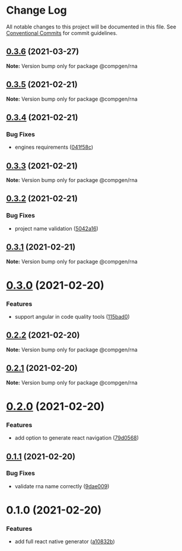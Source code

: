 # Change Log

All notable changes to this project will be documented in this file.
See [Conventional Commits](https://conventionalcommits.org) for commit guidelines.

## [0.3.6](https://github.com/developer239/compgen/compare/@compgen/rna@0.3.5...@compgen/rna@0.3.6) (2021-03-27)

**Note:** Version bump only for package @compgen/rna





## [0.3.5](https://github.com/developer239/compgen/compare/@compgen/rna@0.3.4...@compgen/rna@0.3.5) (2021-02-21)

**Note:** Version bump only for package @compgen/rna





## [0.3.4](https://github.com/developer239/compgen/compare/@compgen/rna@0.3.3...@compgen/rna@0.3.4) (2021-02-21)


### Bug Fixes

* engines requirements ([041f58c](https://github.com/developer239/compgen/commit/041f58cffca7b9db89515ed7e2d77535750cedd6))





## [0.3.3](https://github.com/developer239/compgen/compare/@compgen/rna@0.3.2...@compgen/rna@0.3.3) (2021-02-21)

**Note:** Version bump only for package @compgen/rna





## [0.3.2](https://github.com/developer239/compgen/compare/@compgen/rna@0.3.1...@compgen/rna@0.3.2) (2021-02-21)


### Bug Fixes

* project name validation ([5042a16](https://github.com/developer239/compgen/commit/5042a16aca6f8256be2fdc72ea8488a8a6f109f5))





## [0.3.1](https://github.com/developer239/compgen/compare/@compgen/rna@0.3.0...@compgen/rna@0.3.1) (2021-02-21)

**Note:** Version bump only for package @compgen/rna





# [0.3.0](https://github.com/developer239/compgen/compare/@compgen/rna@0.2.2...@compgen/rna@0.3.0) (2021-02-20)


### Features

* support angular in code quality tools ([115bad0](https://github.com/developer239/compgen/commit/115bad0e04e490152dcf57341ae2a3c6112f6e2d))





## [0.2.2](https://github.com/developer239/compgen/compare/@compgen/rna@0.2.1...@compgen/rna@0.2.2) (2021-02-20)

**Note:** Version bump only for package @compgen/rna





## [0.2.1](https://github.com/developer239/compgen/compare/@compgen/rna@0.2.0...@compgen/rna@0.2.1) (2021-02-20)

**Note:** Version bump only for package @compgen/rna





# [0.2.0](https://github.com/developer239/compgen/compare/@compgen/rna@0.1.1...@compgen/rna@0.2.0) (2021-02-20)


### Features

* add option to generate react navigation ([79d0568](https://github.com/developer239/compgen/commit/79d0568cf4abbf27fb9587b5c5641342442035ed))





## [0.1.1](https://github.com/developer239/compgen/compare/@compgen/rna@0.1.0...@compgen/rna@0.1.1) (2021-02-20)


### Bug Fixes

* validate rna name correctly ([9dae009](https://github.com/developer239/compgen/commit/9dae009420ec4d599ab7b358932c42d6945faa91))





# 0.1.0 (2021-02-20)


### Features

* add full react native generator ([a10832b](https://github.com/developer239/compgen/commit/a10832be1c918d7bf56096765beb34aa23477ee5))
